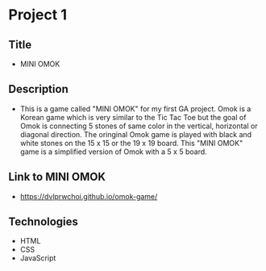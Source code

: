 # Project 1

## Title
- MINI OMOK

## Description
- This is a game called "MINI OMOK" for my first GA project.
Omok is a Korean game which is very similar to the Tic Tac Toe but the goal of Omok is connecting 5 stones of same color in the vertical, horizontal or diagonal direction. The oringinal Omok game is played with black and white stones on the 15 x 15 or the 19 x 19 board. This "MINI OMOK" game is a simplified version of Omok with a 5 x 5 board.

## Link to MINI OMOK
- https://dvlprwchoi.github.io/omok-game/

## Technologies
- HTML
- CSS
- JavaScript